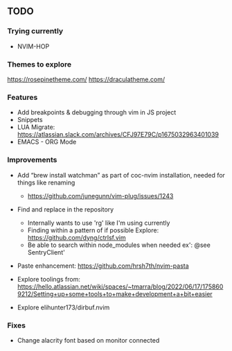 ## TODO

### Trying currently
- NVIM-HOP

### Themes to explore
https://rosepinetheme.com/
https://draculatheme.com/

### Features
- Add breakpoints & debugging through vim in JS project
- Snippets
- LUA Migrate: https://atlassian.slack.com/archives/CFJ97E79C/p1675032963401039
- EMACS - ORG Mode

### Improvements
- Add “brew install watchman” as part of coc-nvim installation, needed for things like renaming
  - https://github.com/junegunn/vim-plug/issues/1243

- Find and replace in the repository
  - Internally wants to use 'rg' like I'm using currently
  - Finding within a pattern of if possible
  Explore: https://github.com/dyng/ctrlsf.vim
  - Be able to search within node_modules when needed ex': @see SentryClient'

- Paste enhancement: https://github.com/hrsh7th/nvim-pasta

- Explore toolings from:
https://hello.atlassian.net/wiki/spaces/~tmarra/blog/2022/06/17/1758609212/Setting+up+some+tools+to+make+development+a+bit+easier

- Explore elihunter173/dirbuf.nvim

### Fixes
- Change alacrity font based on monitor connected
